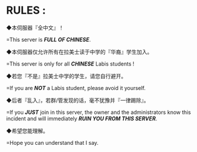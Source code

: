 # RULES :
◆本伺服器『全中文』！

=This server is ***FULL OF CHINESE***.


◆本伺服器仅允许所有在拉美士读于中学的『华裔』学生加入。

=This server is only for all ***CHINESE***  Labis students !


◆若您『不是』拉美士中学的学生，请您自行避开。

=If you are ***NOT***  a Labis student, please avoid it yourself.


◆后者『乱入』，若群/管发现的话，毫不犹豫并『一律踢除』。

=If you ***JUST***  join in this server, the owner and the administrators know this incident and will immediately ***RUIN YOU FROM THIS SERVER***.


◆希望您能理解。

=Hope you can understand that I say.
